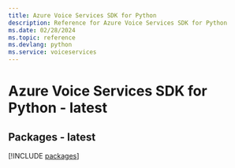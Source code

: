 ```yaml
---
title: Azure Voice Services SDK for Python
description: Reference for Azure Voice Services SDK for Python
ms.date: 02/28/2024
ms.topic: reference
ms.devlang: python
ms.service: voiceservices
---
```

# Azure Voice Services SDK for Python - latest
## Packages - latest
[!INCLUDE [packages](voice-services-index.md)]